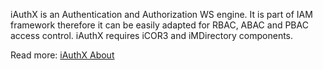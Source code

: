 iAuthX is an Authentication and Authorization WS engine. It is part of IAM framework therefore it can be easily adapted for RBAC, ABAC and PBAC access control.
iAuthX requires iCOR3 and iMDirectory components.

Read more: [iAuthX About](https://code.google.com/p/iauthx/wiki/iAuthXAbout)